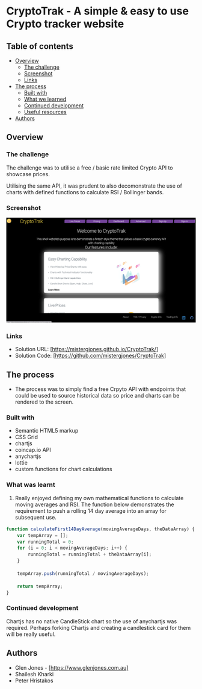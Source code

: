 # CryptoTrak - A simple & easy to use Crypto tracker website

## Table of contents

-   [Overview](#overview)
    -   [The challenge](#the-challenge)
    -   [Screenshot](#screenshot)
    -   [Links](#links)
-   [The process](#the-process)
    -   [Built with](#built-with)
    -   [What we learned](#what-we-learned)
    -   [Continued development](#continued-development)
    -   [Useful resources](#useful-resources)
-   [Authors](#authors)

## Overview

### The challenge

The challenge was to utilise a free / basic rate limited Crypto API to showcase prices.

Utilising the same API, it was prudent to also decomonstrate the use of charts with defined functions to calculate RSI / Bollinger bands.

### Screenshot

![Example screenshot](screenshot.png)

### Links

-   Solution URL: [https://mistergjones.github.io/CryptoTrak/]
-   Solution Code: [https://github.com/mistergjones/CryptoTrak]

## The process

-   The process was to simply find a free Crpyto API with endpoints that could be used to source historical data so price and charts can be rendered to the screen.

### Built with

-   Semantic HTML5 markup
-   CSS Grid
-   chartjs
-   coincap.io API
-   anychartjs
-   lottie
-   custom functions for chart calculations

### What was learnt

1. Really enjoyed defining my own mathematical functions to calculate moving averages and RSI. The function below demonstrates the requirement to push a rolling 14 day average into an array for subsequent use.

```js
function calculateFirst14DayAverage(movingAverageDays, theDataArray) {
    var tempArray = [];
    var runningTotal = 0;
    for (i = 0; i < movingAverageDays; i++) {
        runningTotal = runningTotal + theDataArray[i];
    }

    tempArray.push(runningTotal / movingAverageDays);

    return tempArray;
}
```

### Continued development

Chartjs has no native CandleStick chart so the use of anychartjs was required. Perhaps forking Chartjs and creating a candlestick card for them will be really useful.

## Authors

-   Glen Jones - [https://www.glenjones.com.au]
-   Shailesh Kharki
-   Peter Hristakos
